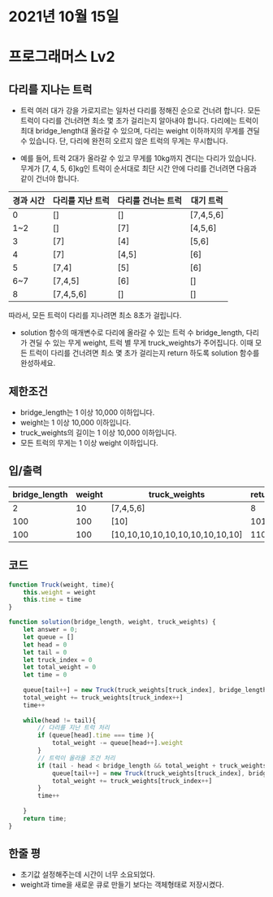 # 2021년 10월 15일
# 프로그래머스 Lv2
## 다리를 지나는 트럭
- 트럭 여러 대가 강을 가로지르는 일차선 다리를 정해진 순으로 건너려 합니다. 모든 트럭이 다리를 건너려면 최소 몇 초가 걸리는지 알아내야 합니다. 다리에는 트럭이 최대 bridge_length대 올라갈 수 있으며, 다리는 weight 이하까지의 무게를 견딜 수 있습니다. 단, 다리에 완전히 오르지 않은 트럭의 무게는 무시합니다.

- 예를 들어, 트럭 2대가 올라갈 수 있고 무게를 10kg까지 견디는 다리가 있습니다. 무게가 [7, 4, 5, 6]kg인 트럭이 순서대로 최단 시간 안에 다리를 건너려면 다음과 같이 건너야 합니다.

|경과 시간|다리를 지난 트럭|다리를 건너는 트럭|대기 트럭|
|--|--|--|--|
|0|[]|[]|[7,4,5,6]|
|1~2|[]|[7]|[4,5,6]|
|3|[7]|[4]|[5,6]|
|4|[7]|[4,5]|[6]|
|5|[7,4]|[5]|[6]|
|6~7|[7,4,5]|[6]|[]|
|8|[7,4,5,6]|[]|[]|

따라서, 모든 트럭이 다리를 지나려면 최소 8초가 걸립니다.

- solution 함수의 매개변수로 다리에 올라갈 수 있는 트럭 수 bridge_length, 다리가 견딜 수 있는 무게 weight, 트럭 별 무게 truck_weights가 주어집니다. 이때 모든 트럭이 다리를 건너려면 최소 몇 초가 걸리는지 return 하도록 solution 함수를 완성하세요.

## 제한조건 
- bridge_length는 1 이상 10,000 이하입니다.
- weight는 1 이상 10,000 이하입니다.
- truck_weights의 길이는 1 이상 10,000 이하입니다.
- 모든 트럭의 무게는 1 이상 weight 이하입니다.
## 입/출력
|bridge_length|weight|truck_weights|return|
|--|--|--|--|
|2|10|[7,4,5,6]|8|
|100|100|[10]|101|
|100|100|[10,10,10,10,10,10,10,10,10,10]|110|
## 코드
```javascript
function Truck(weight, time){
    this.weight = weight
    this.time = time
}

function solution(bridge_length, weight, truck_weights) {
    let answer = 0;
    let queue = []
    let head = 0
    let tail = 0
    let truck_index = 0
    let total_weight = 0
    let time = 0
    
    queue[tail++] = new Truck(truck_weights[truck_index], bridge_length + time)
    total_weight += truck_weights[truck_index++]
    time++
    
    while(head != tail){
        // 다리를 지난 트럭 처리
        if (queue[head].time === time ){
            total_weight -= queue[head++].weight
        }
        // 트럭이 올라올 조건 처리
        if (tail - head < bridge_length && total_weight + truck_weights[truck_index] <= weight){
            queue[tail++] = new Truck(truck_weights[truck_index], bridge_length + time)
            total_weight += truck_weights[truck_index++]
        }
        time++
        
    }
    return time;
}
```
## 한줄 평
- 초기값 설정해주는데 시간이 너무 소요되었다. 
- weight과 time을 새로운 큐로 만들기 보다는 객체형태로 저장시켰다.